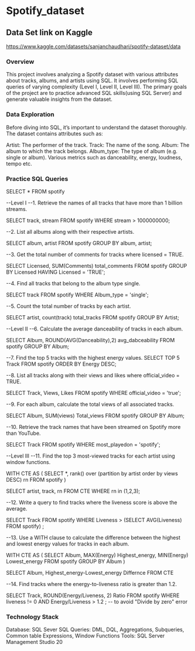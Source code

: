 # Spotify_dataset

## Data Set link on Kaggle 
https://www.kaggle.com/datasets/sanjanchaudhari/spotify-dataset/data

### Overview
This project involves analyzing a Spotify dataset with various attributes about tracks, albums, and artists using SQL. It involves performing SQL queries of varying complexity (Level I, Level II, Level III). The primary goals of the project are to practice advanced SQL skills(using SQL Server) and generate valuable insights from the dataset.


### Data Exploration
Before diving into SQL, it’s important to understand the dataset thoroughly. The dataset contains attributes such as:

Artist: The performer of the track.
Track: The name of the song.
Album: The album to which the track belongs.
Album_type: The type of album (e.g. single or album).
Various metrics such as danceability, energy, loudness, tempo etc.

### Practice SQL Queries

SELECT *
FROM spotify

--Level I
--1. Retrieve the names of all tracks that have more than 1 billion streams.

SELECT track, stream
FROM spotify
WHERE stream > 1000000000;

--2. List all albums along with their respective artists.

SELECT album, artist
FROM spotify
GROUP BY album, artist;

--3. Get the total number of comments for tracks where licensed = TRUE.

SELECT Licensed, SUM(Comments) total_comments
FROM spotify
GROUP BY Licensed
HAVING Licensed = 'TRUE';

--4. Find all tracks that belong to the album type single.

SELECT track
FROM spotify
WHERE Album_type = 'single';

--5. Count the total number of tracks by each artist.

SELECT artist, count(track) total_tracks
FROM spotify
GROUP  BY Artist;

--Level II
--6. Calculate the average danceability of tracks in each album.

SELECT Album, ROUND(AVG(Danceability),2) avg_dabceability
FROM spotify
GROUP  BY Album;

--7. Find the top 5 tracks with the highest energy values.
SELECT TOP 5 Track
FROM spotify
ORDER BY Energy DESC;

--8. List all tracks along with their views and likes where official_video = TRUE.

SELECT Track, Views, Likes
FROM spotify
WHERE official_video = 'true';

--9. For each album, calculate the total views of all associated tracks.

SELECT Album, SUM(views) Total_views
FROM spotify
GROUP  BY Album;

--10. Retrieve the track names that have been streamed on Spotify more than YouTube.

SELECT Track
FROM spotify
WHERE most_playedon = 'spotify';

--Level III
--11. Find the top 3 most-viewed tracks for each artist using window functions.

WITH CTE AS
(
SELECT *, rank() over (partition by artist order by views DESC) rn
FROM spotify
)

SELECT artist, track, rn
FROM CTE
WHERE rn in (1,2,3);

--12. Write a query to find tracks where the liveness score is above the average.

SELECT Track
FROM spotify
WHERE Liveness > (SELECT AVG(Liveness) FROM spotify) ;


--13. Use a WITH clause to calculate the difference between the highest and lowest energy values for tracks in each album.

WITH CTE AS
(
SELECT Album, MAX(Energy) Highest_energy, MIN(Energy) Lowest_energy
FROM spotify
GROUP BY Album
)

SELECT Album, Highest_energy-Lowest_energy Differnce
FROM CTE

--14. Find tracks where the energy-to-liveness ratio is greater than 1.2.

SELECT Track, ROUND(Energy/Liveness, 2) Ratio
FROM spotify
WHERE liveness != 0 AND Energy/Liveness > 1.2 ; -- to avoid "Divide by zero" error

### Technology Stack
Database: SQL Sever
SQL Queries: DML, DQL, Aggregations, Subqueries, Common table Expressions, Window Functions
Tools: SQL Server Management Studio 20

